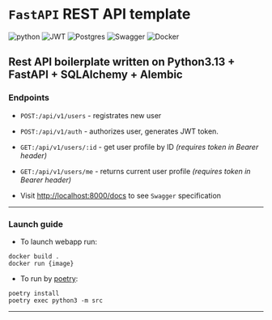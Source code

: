 
# **`FastAPI` REST API template**

![python](https://img.shields.io/badge/-Python-yellow?style=for-the-badge&logo=python&logoColor=white)
![JWT](https://img.shields.io/badge/JWT-black?style=for-the-badge&logo=JSON%20web%20tokens)
![Postgres](https://img.shields.io/badge/postgres-%23316192.svg?style=for-the-badge&logo=postgresql&logoColor=white)
![Swagger](https://img.shields.io/badge/-Swagger-%23Clojure?style=for-the-badge&logo=swagger&logoColor=white)
![Docker](https://img.shields.io/badge/docker-%230db7ed.svg?style=for-the-badge&logo=docker&logoColor=white)

## Rest API boilerplate written on Python3.13 + FastAPI + SQLAlchemy + Alembic

### Endpoints

- `POST:/api/v1/users` - registrates new user
- `POST:/api/v1/auth` - authorizes user, generates JWT token.
- `GET:/api/v1/users/:id` - get user profile by ID *(requires token in Bearer header)*
- `GET:/api/v1/users/me` - returns current user profile *(requires token in Bearer header)*

- Visit <http://localhost:8000/docs> to see `Swagger` specification

---

### Launch guide

- To launch webapp run:

```Shell
docker build .
docker run {image}
```

- To run by [poetry](https://python-poetry.org/):

```Shell
poetry install
poetry exec python3 -m src
```

---
